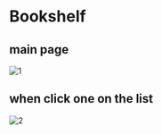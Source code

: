 # Bookshelf
## main page
![1](https://user-images.githubusercontent.com/26092150/43672507-5b4418ee-977d-11e8-98fb-5a1724493f94.JPG)
## when click one on the list
![2](https://user-images.githubusercontent.com/26092150/43672506-5b1be8f6-977d-11e8-9d23-707de2293391.JPG)
